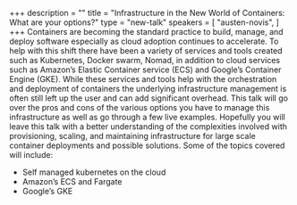+++
description = ""
title = "Infrastructure in the New World of Containers: What are your options?"
type = "new-talk"
speakers = [
        "austen-novis",
]
+++
Containers are becoming the standard practice to build, manage, and deploy software especially as cloud adoption continues to accelerate. To help with this shift there have been a variety of services and tools created such as Kubernetes, Docker swarm, Nomad, in addition to cloud services such as Amazon’s Elastic Container service (ECS) and Google’s Container Engine (GKE). While these services and tools help with the orchestration and deployment of containers the underlying infrastructure management is often still left up the user and can add significant overhead. This talk will go over the pros and cons of the various options you have to manage this infrastructure as well as go through a few live examples. Hopefully you will leave this talk with a better understanding of the complexities involved with provisioning, scaling, and maintaining infrastructure for large scale container deployments and possible solutions.
Some of the topics covered will include: 

* Self managed kubernetes on the cloud 
* Amazon’s ECS and Fargate 
* Google’s GKE
